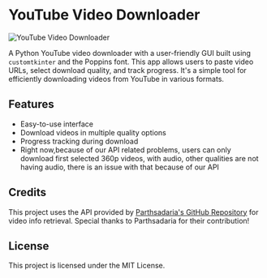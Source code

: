 # YouTube Video Downloader

![YouTube Video Downloader](https://github.com/user-attachments/assets/5b10fbad-6526-4d42-b295-ab5c89415ed4)

A Python YouTube video downloader with a user-friendly GUI built using `customtkinter` and the Poppins font. This app allows users to paste video URLs, select download quality, and track progress. It's a simple tool for efficiently downloading videos from YouTube in various formats.

## Features
- Easy-to-use interface
- Download videos in multiple quality options
- Progress tracking during download
- Right now,because of our API related problems, users can only download first selected 360p videos, with audio, other qualities are not having audio, there is an issue with that because of our API

## Credits
This project uses the API provided by [Parthsadaria's GitHub Repository](https://github.com/Parthsadaria) for video info retrieval. Special thanks to Parthsadaria for their contribution!

## License
This project is licensed under the MIT License.

